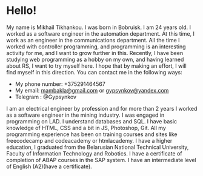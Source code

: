 # Hello! #


My name is Mikhail Tikhankou. I was born in Bobruisk. I am 24 years old. I worked  as a software engineer in the automation department. At this time, I work as an engineer in the communications department. All the time I worked with controller programming, and programming is an interesting activity for me, and I want to grow further in this. Recently, I have been studying web programming as a hobby on my own, and having learned about RS, I want to try myself here. I hope that by making an effort, I will find myself in this direction.
You can contact me in the following ways:
  * My phone number: +375291464567
  * My email: mambakla@gmail.com or gypsynkov@yandex.com
  * Telegram : @Gypsynkov
  
  
I am an electrical engineer by profession and for more than 2 years I worked as a software engineer in the mining industry.
I was engaged in programming on LAD. I understand databases and SQL. I have basic knowledge of HTML, CSS and a bit in JS, Photoshop, Git. All my programming experience has been on training courses and sites like freecodecamp and codeacademy or htmlacademy.
I have a higher education, I graduated from the Belarusian National Technical University, Faculty of Information Technology and Robotics.
I have a certificate of completion of ABAP courses in the SAP system. 
I have an intermediate level of English (A2)(have a certificate).
